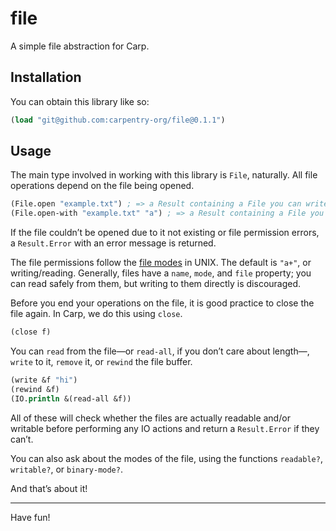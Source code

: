 # file

A simple file abstraction for Carp.

## Installation

You can obtain this library like so:

```clojure
(load "git@github.com:carpentry-org/file@0.1.1")
```

## Usage

The main type involved in working with this library is `File`, naturally. All
file operations depend on the file being opened.

```clojure
(File.open "example.txt") ; => a Result containing a File you can write to
(File.open-with "example.txt" "a") ; => a Result containing a File you append to
```

If the file couldn’t be opened due to it not existing or file permission errors,
a `Result.Error` with an error message is returned.

The file permissions follow the [file modes](https://www.tutorialspoint.com/c_standard_library/c_function_fopen.htm)
in UNIX. The default is `"a+"`, or writing/reading. Generally, files have a
`name`, `mode`, and `file` property; you can read safely from them, but writing
to them directly is discouraged.

Before you end your operations on the file, it is good practice to close the
file again. In Carp, we do this using `close`.

```clojure
(close f)
```

You can `read` from the file—or `read-all`, if you don’t care about length—,
`write` to it, `remove` it, or `rewind` the file buffer.

```clojure
(write &f "hi")
(rewind &f)
(IO.println &(read-all &f))
```

All of these will check whether the files are actually readable and/or writable
before performing any IO actions and return a `Result.Error` if they can’t.

You can also ask about the modes of the file, using the functions `readable?`,
`writable?`, or `binary-mode?`.

And that’s about it!

<hr/>

Have fun!
